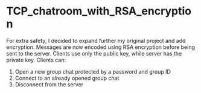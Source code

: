 # TCP_chatroom_with_RSA_encryption
For extra safety, I decided to expand further my original project and add encryption. Messages are now encoded using RSA encryption before being sent to the server. Clients use only the public key, while server has the private key.
Clients can:
1) Open a new group chat protected by a password and group ID
2) Connect to an already opened group chat
3) Disconnect from the server
